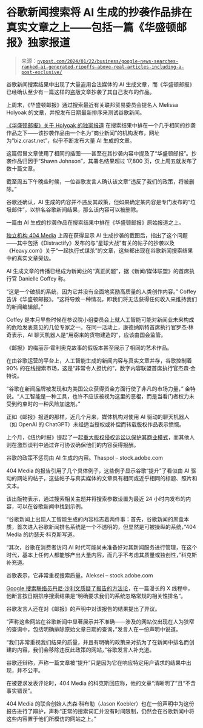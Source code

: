 <!--yml

类别：未分类

日期：2024-05-27 15:00:37

-->

# 谷歌新闻搜索将 AI 生成的抄袭作品排在真实文章之上——包括一篇《华盛顿邮报》独家报道

> 来源：[`nypost.com/2024/01/22/business/google-news-searches-ranked-ai-generated-ripoffs-above-real-articles-including-a-post-exclusive/`](https://nypost.com/2024/01/22/business/google-news-searches-ranked-ai-generated-ripoffs-above-real-articles-including-a-post-exclusive/)

谷歌新闻搜索结果中出现了大量盗用合法媒体的 AI 生成文章，而《华盛顿邮报》已经确认至少有一篇这样的盗版文章抄袭了其自己发布的作品。

上周末，《华盛顿邮报》通过搜索最近有关联邦贸易委员会提名人 Melissa Holyoak 的文章，并按发布日期最新排序来测试谷歌新闻。

[《华盛顿邮报》关于 Holyoak 的独家报道](https://nypost.com/2024/01/08/business/ftc-nominee-melissa-holyoak-traded-chummy-emails-with-google-backed-firm-that-advocates-abolishing-antitrust-rules/) 在搜索结果中排在一个几乎相同的抄袭作品之下——该抄袭作品由一个名为“商业新闻”的机构发布，网址为“biz.crast.net”，似乎不断发布大量 AI 生成的文章。

这篇假冒文章使用了相同的插图——甚至在其抄袭内容中提及了“华盛顿邮报”。抄袭作品归因于“Shawn Johnson”，其署名结果超过 17,800 页，仅上周五就发布了数十篇文章。

截至周五下午晚些时候，一位谷歌发言人确认该文章“违反了我们的政策，将被删除。”

谷歌还确认，AI 生成的内容并不违反其政策，但如果确定某内容是专门发布的“垃圾邮件”，以排名谷歌新闻结果，那么该内容可以被删除。

一篇由 AI 生成的抄袭作品在搜索结果中排在《华盛顿邮报》原始报道之上。

[独立机构 404 Media](https://www.404media.co/google-news-is-boosting-garbage-ai-generated-articles/) 上周在获得显示 AI 生成抄袭的截图后，指出了这个问题——其中包括《Distractify》发布的与“星球大战”有关的帖子的抄袭以及《Heavy.com》关于“一起执行式谋杀”的文章，这些都出现在谷歌新闻搜索结果中的真实文章旁边。

AI 生成文章的传播已经成为新闻业的“真正问题”，据《新闻/媒体联盟》的首席执行官 Danielle Coffey 称。

“这是一个破损的系统，因为它并没有全面地奖励高质量的人类创作内容。” Coffey 告诉《华盛顿邮报》。“这将导致一种情况，即我们将无法获得任何收入来维持我们的新闻编辑部。”

Coffey 是本月早些时候在参议院小组委员会上就人工智能可能对新闻业未来构成的危险发表意见的几位专家之一。在同一活动上，康德纳斯特首席执行官罗杰·林奇表示，AI 聊天机器人是“用窃来的货物建造的”，应该由国会监管。

《邮报》的梅丽莎·霍利奥克故事的假版本甚至展示了相同的艺术作品。

在由谷歌运营的平台上，人工智能生成的新闻内容与真实文章并存，谷歌控制着 90% 的在线搜索市场，这是“非常令人担忧的”，数字内容联盟首席执行官杰森·金特说。

“谷歌在新闻品牌被发现和为美国公众获得资金方面行使了非凡的市场力量，” 金特说。“人工智能是一种工具，也许不应该被视为这里的恶棍，而是当看门者权力未受到约束时的一种风险加速剂。”

正如《邮报》报道的那样，近几个月来，媒体机构对使用 AI 驱动的聊天机器人（如 OpenAI 的 ChatGPT）未经适当授权或补偿而转载版权作品表示愤慨。

上个月，《纽约时报》提起了一起[重大版权侵权诉讼以保护其商业模式](https://nypost.com/2024/01/15/business/openai-in-tough-spot-with-news-groups-as-it-faces-copyright-lawsuits-experts/)，而其他人则在激烈谈判中通过许可协议确保他们的内容获得报酬。

谷歌的政策不惩罚由 AI 生成的内容。Thaspol – stock.adobe.com

404 Media 的报告引用了几个具体例子，这些例子显示谷歌“提升”了看似由 AI 驱动的网站的帖子，这些帖子与真实媒体的文章具有相同或近乎相同的标题、照片和文本。

该出版物表示，通过搜索相关主题并将搜索参数设置为最近 24 小时内发布的内容，可以在谷歌新闻中找到示例。

“谷歌新闻上出现人工智能生成的内容标志着两件事：首先，谷歌新闻的黑盒本质，首次进入谷歌新闻排名系统是一个不透明的，但显然是可被操纵的系统，”404 Media 的约瑟夫·科克斯写道。

“其次，谷歌在消费者访问 AI 时代可能尚未准备好对其新闻服务进行管理，在这个时代，基本上任何人都能够产出大量内容，而几乎不考虑其质量或独创性，”科克斯补充道。

谷歌表示，它非常重视搜索质量。Aleksei – stock.adobe.com

[Google 搜索联络员丹尼·沙利文质疑了报告的方法论](https://twitter.com/searchliaison/status/1748148619264553278)，在一篇漫长的 X 线程中，他断言按日期排序搜索结果是“明确要求我们的系统忽略常规的相关性排名”。

谷歌发言人还在对《邮报》的声明中对该报告的结果提出了异议。

“声称这些网站在谷歌新闻中显著展示并不准确——涉及的网站仅出现在人为狭窄的查询中，包括明确排除原始文章日期的查询，”发言人在一份声明中说道。

“我们非常重视我们结果的质量，并且有明确的政策来对抗为了在新闻中排名而创建的内容，我们会移除违反此政策的网站，”谷歌发言人补充道。

谷歌还辩称，声称一篇文章被“提升”只是因为它在响应特定用户请求的结果中出现，并不公平。

在被要求发表评论时，404 Media 的科克斯回应称，他的文章“清晰明了”且“不含事实错误”。

404 Media 的联合创始人杰森·科布勒（Jason Koebler）也在一份声明中为这份报告进行了辩护，声称“正常的搜索词汇并没有时间限制，仍然会在谷歌新闻中将这些内容置于他们所模仿的网站之上。”
